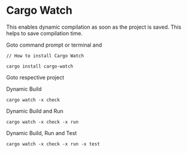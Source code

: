 # Cargo Watch

This enables dynamic compilation as soon as the project is saved. This helps to save compilation time.

Goto command prompt or terminal and&#x20;

```
// How to install Cargo Watch

cargo install cargo-watch

```

Goto respective project

Dynamic Build

```
cargo watch -x check
```

Dynamic Build and Run

```
cargo watch -x check -x run
```

Dynamic Build, Run and Test

```
cargo watch -x check -x run -x test
```

